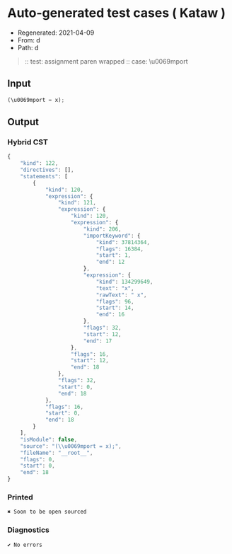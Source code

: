 # Auto-generated test cases ( Kataw )
- Regenerated: 2021-04-09
- From: d
- Path: d
> :: test: assignment paren wrapped
> :: case: \u0069mport
## Input

`````js
(\u0069mport = x);
`````

## Output

### Hybrid CST

```javascript
{
    "kind": 122,
    "directives": [],
    "statements": [
        {
            "kind": 120,
            "expression": {
                "kind": 121,
                "expression": {
                    "kind": 120,
                    "expression": {
                        "kind": 206,
                        "importKeyword": {
                            "kind": 37814364,
                            "flags": 16384,
                            "start": 1,
                            "end": 12
                        },
                        "expression": {
                            "kind": 134299649,
                            "text": "x",
                            "rawText": " x",
                            "flags": 96,
                            "start": 14,
                            "end": 16
                        },
                        "flags": 32,
                        "start": 12,
                        "end": 17
                    },
                    "flags": 16,
                    "start": 12,
                    "end": 18
                },
                "flags": 32,
                "start": 0,
                "end": 18
            },
            "flags": 16,
            "start": 0,
            "end": 18
        }
    ],
    "isModule": false,
    "source": "(\\u0069mport = x);",
    "fileName": "__root__",
    "flags": 0,
    "start": 0,
    "end": 18
}
```

### Printed

```javascript
✖ Soon to be open sourced
```

### Diagnostics

```javascript
✔ No errors
```

